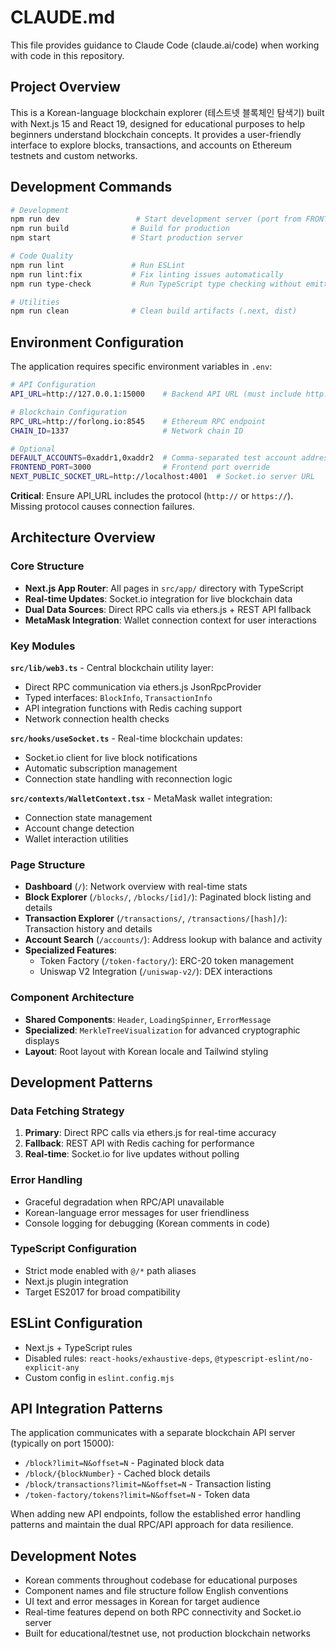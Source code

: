 # CLAUDE.md

This file provides guidance to Claude Code (claude.ai/code) when working with code in this repository.

## Project Overview

This is a Korean-language blockchain explorer (테스트넷 블록체인 탐색기) built with Next.js 15 and React 19, designed for educational purposes to help beginners understand blockchain concepts. It provides a user-friendly interface to explore blocks, transactions, and accounts on Ethereum testnets and custom networks.

## Development Commands

```bash
# Development
npm run dev                 # Start development server (port from FRONTEND_PORT env or 3000)
npm run build              # Build for production
npm start                  # Start production server

# Code Quality
npm run lint               # Run ESLint
npm run lint:fix           # Fix linting issues automatically
npm run type-check         # Run TypeScript type checking without emitting files

# Utilities
npm run clean              # Clean build artifacts (.next, dist)
```

## Environment Configuration

The application requires specific environment variables in `.env`:

```bash
# API Configuration
API_URL=http://127.0.0.1:15000    # Backend API URL (must include http://)

# Blockchain Configuration
RPC_URL=http://forlong.io:8545    # Ethereum RPC endpoint
CHAIN_ID=1337                     # Network chain ID

# Optional
DEFAULT_ACCOUNTS=0xaddr1,0xaddr2  # Comma-separated test account addresses
FRONTEND_PORT=3000                # Frontend port override
NEXT_PUBLIC_SOCKET_URL=http://localhost:4001  # Socket.io server URL
```

**Critical**: Ensure API_URL includes the protocol (`http://` or `https://`). Missing protocol causes connection failures.

## Architecture Overview

### Core Structure

- **Next.js App Router**: All pages in `src/app/` directory with TypeScript
- **Real-time Updates**: Socket.io integration for live blockchain data
- **Dual Data Sources**: Direct RPC calls via ethers.js + REST API fallback
- **MetaMask Integration**: Wallet connection context for user interactions

### Key Modules

**`src/lib/web3.ts`** - Central blockchain utility layer:

- Direct RPC communication via ethers.js JsonRpcProvider
- Typed interfaces: `BlockInfo`, `TransactionInfo`
- API integration functions with Redis caching support
- Network connection health checks

**`src/hooks/useSocket.ts`** - Real-time blockchain updates:

- Socket.io client for live block notifications
- Automatic subscription management
- Connection state handling with reconnection logic

**`src/contexts/WalletContext.tsx`** - MetaMask wallet integration:

- Connection state management
- Account change detection
- Wallet interaction utilities

### Page Structure

- **Dashboard** (`/`): Network overview with real-time stats
- **Block Explorer** (`/blocks/`, `/blocks/[id]/`): Paginated block listing and details
- **Transaction Explorer** (`/transactions/`, `/transactions/[hash]/`): Transaction history and details
- **Account Search** (`/accounts/`): Address lookup with balance and activity
- **Specialized Features**:
  - Token Factory (`/token-factory/`): ERC-20 token management
  - Uniswap V2 Integration (`/uniswap-v2/`): DEX interactions

### Component Architecture

- **Shared Components**: `Header`, `LoadingSpinner`, `ErrorMessage`
- **Specialized**: `MerkleTreeVisualization` for advanced cryptographic displays
- **Layout**: Root layout with Korean locale and Tailwind styling

## Development Patterns

### Data Fetching Strategy

1. **Primary**: Direct RPC calls via ethers.js for real-time accuracy
2. **Fallback**: REST API with Redis caching for performance
3. **Real-time**: Socket.io for live updates without polling

### Error Handling

- Graceful degradation when RPC/API unavailable
- Korean-language error messages for user friendliness
- Console logging for debugging (Korean comments in code)

### TypeScript Configuration

- Strict mode enabled with `@/*` path aliases
- Next.js plugin integration
- Target ES2017 for broad compatibility

## ESLint Configuration

- Next.js + TypeScript rules
- Disabled rules: `react-hooks/exhaustive-deps`, `@typescript-eslint/no-explicit-any`
- Custom config in `eslint.config.mjs`

## API Integration Patterns

The application communicates with a separate blockchain API server (typically on port 15000):

- `/block?limit=N&offset=N` - Paginated block data
- `/block/{blockNumber}` - Cached block details
- `/block/transactions?limit=N&offset=N` - Transaction listing
- `/token-factory/tokens?limit=N&offset=N` - Token data

When adding new API endpoints, follow the established error handling patterns and maintain the dual RPC/API approach for data resilience.

## Development Notes

- Korean comments throughout codebase for educational purposes
- Component names and file structure follow English conventions
- UI text and error messages in Korean for target audience
- Real-time features depend on both RPC connectivity and Socket.io server
- Built for educational/testnet use, not production blockchain networks
